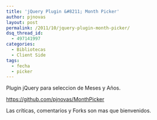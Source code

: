 ```yaml
---
title: 'jQuery Plugin &#8211; Month Picker'
author: pjnovas
layout: post
permalink: /2011/10/jquery-plugin-month-picker/
dsq_thread_id:
  - 497141997
categories:
  - Bibliotecas
  - Client Side
tags:
  - fecha
  - picker
---
```

Plugin jQuery para seleccion de Meses y Años.

<a title="GitHub: Month Picker" href="https://github.com/pjnovas/MonthPicker" target="_blank">https://github.com/pjnovas/MonthPicker</a>

Las críticas, comentarios y Forks son mas que bienvenidos.